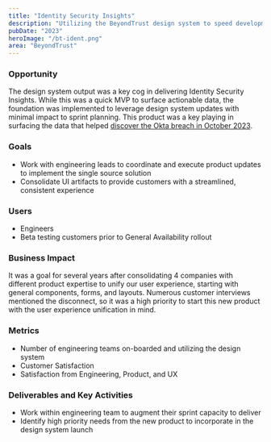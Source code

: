 ```yaml
---
title: "Identity Security Insights"
description: "Utilizing the BeyondTrust design system to speed development and implement best practices early in the development cycle"
pubDate: "2023"
heroImage: "/bt-ident.png"
area: "BeyondTrust"
---
```


### Opportunity

The design system output was a key cog in delivering Identity Security Insights. While this was a quick MVP to surface actionable data, the foundation was implemented to leverage design system updates with minimal impact to sprint planning. This product was a key playing in surfacing the data that helped [discover the Okta breach in October 2023](https://www.beyondtrust.com/blog/entry/okta-support-unit-breach).

### Goals

- Work with engineering leads to coordinate and execute product updates to implement the single source solution
- Consolidate UI artifacts to provide customers with a streamlined, consistent experience

### Users

- Engineers
- Beta testing customers prior to General Availability rollout

### Business Impact

It was a goal for several years after consolidating 4 companies with different product expertise to unify our user experience, starting with general components, forms, and layouts. Numerous customer interviews mentioned the disconnect, so it was a high priority to start this new product with the user experience unification in mind.

### Metrics

- Number of engineering teams on-boarded and utilizing the design system
- Customer Satisfaction
- Satisfaction from Engineering, Product, and UX

### Deliverables and Key Activities

- Work within engineering team to augment their sprint capacity to deliver
- Identify high priority needs from the new product to incorporate in the design system launch
